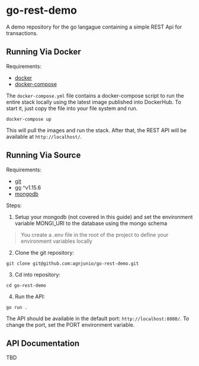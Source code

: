 # go-rest-demo
A demo repository for the go langague containing a simple REST Api for transactions.

## Running Via Docker
Requirements:
- [docker](https://www.docker.com/docker-community)
- [docker-compose](https://docs.docker.com/compose/)

The `docker-compose.yml` file contains a docker-compose script to run the entire stack locally using the latest image published into DockerHub. To start it, just copy the file into your file system and run.

```
docker-compose up
```

This will pull the images and run the stack. After that, the REST API will be available at `http://localhost/`.

## Running Via Source
Requirements:
- [git](https://git-scm.com/)
- [go](https://golang.org/) ^v1.15.6
- [mongodb](https://www.mongodb.com/)

Steps:

1. Setup your mongodb (not covered in this guide) and set the environment variable MONGI_URI to the database using the mongo schema
> You create a .env file in the root of the project to define your environment variables locally
2. Clone the git repository:
```
git clone git@github.com:agnjunio/go-rest-demo.git
```
3. Cd into repository:
```
cd go-rest-demo
```
4. Run the API: 
```
go run .
```

The API should be available in the default port: `http://localhost:8080/`. To change the port, set the PORT environment variable.

## API Documentation

TBD
